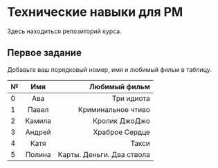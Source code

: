 # Технические навыки для PM
Здесь находиться репозиторий курса. 

## Первое задание
Добавьте ваш порядковый номер, имя и любимый фильм в таблицу.

| № | Имя   | Любимый фильм                          |
| - |:-----:| --------------------------------------:|
| 0 | Ава   | Три идиота                             |                         
| 1 | Павел | Криминальное чтиво                     |                                 
| 2 | Камила| Кролик ДжоДжо                          |
| 3 | Андрей| Храброе Сердце                         |
| 4 | Катя  | Такси                                  | 
| 5 | Полина | Карты. Деньги. Два ствола             | 
